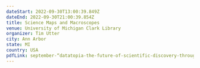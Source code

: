 ```yaml
---
dateStart: 2022-09-30T13:00:39.849Z
dateEnd: 2022-09-30T21:00:39.854Z
title: Science Maps and Macroscopes
venue: University of Michigan Clark Library
organizer: Tim Utter
city: Ann Arbor
state: MI
country: USA
pdfLink: september-“datatopia-the-future-of-scientific-discovery-through-a-data-lens”-colloquium-midas.pdf
---
```

